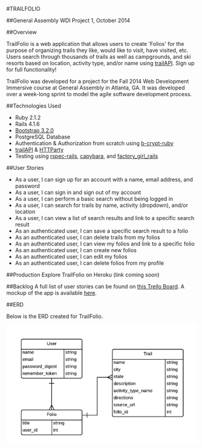 #TRAILFOLIO
     

##General Assembly WDI Project 1, October 2014
<br />


##Overview

TrailFolio is a web application that allows users to create 'Folios' for the purpose of organizing trails they like, would like to visit, have visited, etc. Users search through thousands of trails as well as campgrounds, and ski resorts based on location, activity type, and/or name using [trailAPI](http://www.trailapi.com/). Sign up for full functionality!

TrailFolio was developed for a project for the Fall 2014 Web Development Immersive course at General Assembly in Atlanta, GA. It was developed over a week-long sprint to model the agile software development process.

##Technologies Used
* Ruby 2.1.2
* Rails 4.1.6
* [Bootstrap 3.2.0](http://getbootstrap.com/)
* PostgreSQL Database
* Authentication & Authorization from scratch using [b-crypt-ruby](http://bcrypt-ruby.rubyforge.org/ "bcrypt-ruby")
* [trailAPI](http://www.trailapi.com/) & [HTTParty](https://github.com/jnunemaker/httparty "HTTParty")
* Testing using [rspec-rails](https://github.com/rspec/rspec-rails), [capybara](https://github.com/jnicklas/capybara), and [factory_girl_rails](https://github.com/thoughtbot/factory_girl_rails)

##User Stories
* As a user, I can sign up for an account with a name, email address, and password
* As a user, I can sign in and sign out of my account
* As a user, I can perform a basic search without being logged in
* As a user, I can search for trails by name, activity (dropdown), and/or location 
* As a user, I can view a list of search results and link to a specific search result 
* As an authenticated user, I can save a specific search result to a folio
* As an authenticated user, I can delete trails from my folios
* As an authenticated user, I can view my folios and link to a specific folio
* As an authenticated user, I can create new folios
* As an authenticated user, I can edit my folios 
* As an authenticated user, I can delete folios from my profile


##Production
Explore TrailFolio on Heroku (link coming soon)

##Backlog
A full list of user stories can be found on [this Trello Board](https://trello.com/b/mkYdlZHB). A mockup of the app is available [here](https://moqups.com/ashtindell/ET4dlTlH/).

##ERD

Below is the ERD created for TrailFolio.

![ERD](ERD.png)
